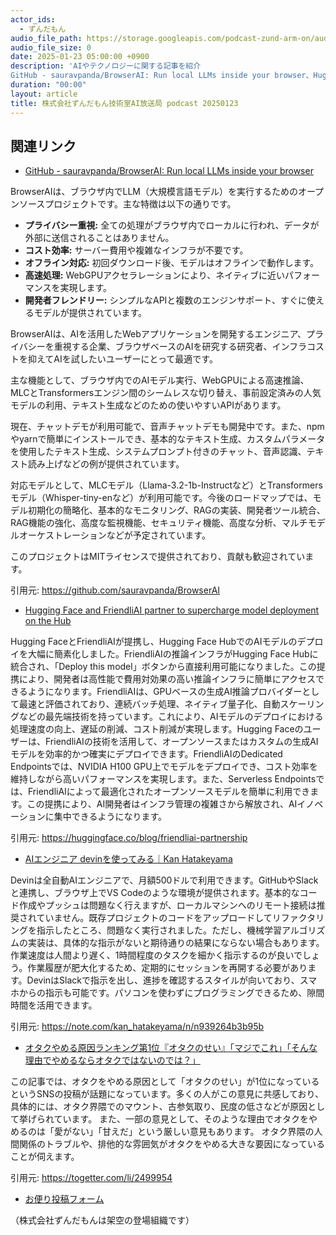 ```yaml
---
actor_ids:
  - ずんだもん
audio_file_path: https://storage.googleapis.com/podcast-zund-arm-on/audio/株式会社ずんだもん技術室AI放送局_podcast_20250123.mp3
audio_file_size: 0
date: 2025-01-23 05:00:00 +0900
description: 'AIやテクノロジーに関する記事を紹介  
GitHub - sauravpanda/BrowserAI: Run local LLMs inside your browser、Hugging Face and FriendliAI partner to supercharge model deployment on the Hub、AIエンジニア devinを使ってみる｜Kan Hatakeyama、オタクやめる原因ランキング第1位『オタクのせい』「マジでこれ」「そんな理由でやめるならオタクではないのでは？」'
duration: "00:00"
layout: article
title: 株式会社ずんだもん技術室AI放送局 podcast 20250123
---
```


## 関連リンク


- [GitHub - sauravpanda/BrowserAI: Run local LLMs inside your browser](https://github.com/sauravpanda/BrowserAI)  


BrowserAIは、ブラウザ内でLLM（大規模言語モデル）を実行するためのオープンソースプロジェクトです。主な特徴は以下の通りです。

*   **プライバシー重視:** 全ての処理がブラウザ内でローカルに行われ、データが外部に送信されることはありません。
*   **コスト効率:** サーバー費用や複雑なインフラが不要です。
*   **オフライン対応:** 初回ダウンロード後、モデルはオフラインで動作します。
*   **高速処理:** WebGPUアクセラレーションにより、ネイティブに近いパフォーマンスを実現します。
*   **開発者フレンドリー:** シンプルなAPIと複数のエンジンサポート、すぐに使えるモデルが提供されています。

BrowserAIは、AIを活用したWebアプリケーションを開発するエンジニア、プライバシーを重視する企業、ブラウザベースのAIを研究する研究者、インフラコストを抑えてAIを試したいユーザーにとって最適です。

主な機能として、ブラウザ内でのAIモデル実行、WebGPUによる高速推論、MLCとTransformersエンジン間のシームレスな切り替え、事前設定済みの人気モデルの利用、テキスト生成などのための使いやすいAPIがあります。

現在、チャットデモが利用可能で、音声チャットデモも開発中です。また、npmやyarnで簡単にインストールでき、基本的なテキスト生成、カスタムパラメータを使用したテキスト生成、システムプロンプト付きのチャット、音声認識、テキスト読み上げなどの例が提供されています。

対応モデルとして、MLCモデル（Llama-3.2-1b-Instructなど）とTransformersモデル（Whisper-tiny-enなど）が利用可能です。今後のロードマップでは、モデル初期化の簡略化、基本的なモニタリング、RAGの実装、開発者ツール統合、RAG機能の強化、高度な監視機能、セキュリティ機能、高度な分析、マルチモデルオーケストレーションなどが予定されています。

このプロジェクトはMITライセンスで提供されており、貢献も歓迎されています。


引用元: https://github.com/sauravpanda/BrowserAI


- [Hugging Face and FriendliAI partner to supercharge model deployment on the Hub](https://huggingface.co/blog/friendliai-partnership)  


Hugging FaceとFriendliAIが提携し、Hugging Face HubでのAIモデルのデプロイを大幅に簡素化しました。FriendliAIの推論インフラがHugging Face Hubに統合され、「Deploy this model」ボタンから直接利用可能になりました。この提携により、開発者は高性能で費用対効果の高い推論インフラに簡単にアクセスできるようになります。FriendliAIは、GPUベースの生成AI推論プロバイダーとして最速と評価されており、連続バッチ処理、ネイティブ量子化、自動スケーリングなどの最先端技術を持っています。これにより、AIモデルのデプロイにおける処理速度の向上、遅延の削減、コスト削減が実現します。Hugging Faceのユーザーは、FriendliAIの技術を活用して、オープンソースまたはカスタムの生成AIモデルを効率的かつ確実にデプロイできます。FriendliAIのDedicated Endpointsでは、NVIDIA H100 GPU上でモデルをデプロイでき、コスト効率を維持しながら高いパフォーマンスを実現します。また、Serverless Endpointsでは、FriendliAIによって最適化されたオープンソースモデルを簡単に利用できます。この提携により、AI開発者はインフラ管理の複雑さから解放され、AIイノベーションに集中できるようになります。


引用元: https://huggingface.co/blog/friendliai-partnership


- [AIエンジニア devinを使ってみる｜Kan Hatakeyama](https://note.com/kan_hatakeyama/n/n939264b3b95b)  


Devinは全自動AIエンジニアで、月額500ドルで利用できます。GitHubやSlackと連携し、ブラウザ上でVS Codeのような環境が提供されます。基本的なコード作成やプッシュは問題なく行えますが、ローカルマシンへのリモート接続は推奨されていません。既存プロジェクトのコードをアップロードしてリファクタリングを指示したところ、問題なく実行されました。ただし、機械学習アルゴリズムの実装は、具体的な指示がないと期待通りの結果にならない場合もあります。作業速度は人間より遅く、1時間程度のタスクを細かく指示するのが良いでしょう。作業履歴が肥大化するため、定期的にセッションを再開する必要があります。DevinはSlackで指示を出し、進捗を確認するスタイルが向いており、スマホからの指示も可能です。パソコンを使わずにプログラミングできるため、隙間時間を活用できます。


引用元: https://note.com/kan_hatakeyama/n/n939264b3b95b


- [オタクやめる原因ランキング第1位『オタクのせい』「マジでこれ」「そんな理由でやめるならオタクではないのでは？」](https://togetter.com/li/2499954)  


この記事では、オタクをやめる原因として「オタクのせい」が1位になっているというSNSの投稿が話題になっています。多くの人がこの意見に共感しており、具体的には、オタク界隈でのマウント、古参気取り、民度の低さなどが原因として挙げられています。
また、一部の意見として、そのような理由でオタクをやめるのは「愛がない」「甘えだ」という厳しい意見もあります。
オタク界隈の人間関係のトラブルや、排他的な雰囲気がオタクをやめる大きな要因になっていることが伺えます。


引用元: https://togetter.com/li/2499954



- [お便り投稿フォーム](https://forms.gle/ffg4JTfqdiqK62qf9)

（株式会社ずんだもんは架空の登場組織です）
